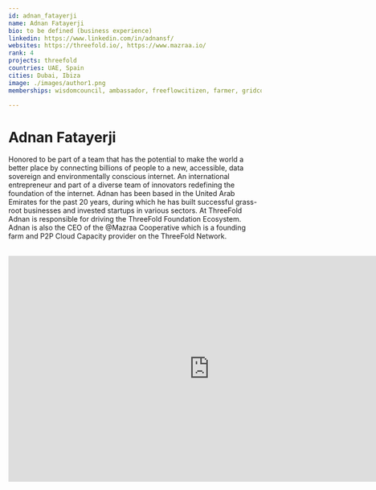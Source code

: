 ```yaml
---
id: adnan_fatayerji
name: Adnan Fatayerji
bio: to be defined (business experience)
linkedin: https://www.linkedin.com/in/adnansf/
websites: https://threefold.io/, https://www.mazraa.io/
rank: 4
projects: threefold
countries: UAE, Spain
cities: Dubai, Ibiza
image: ./images/author1.png
memberships: wisdomcouncil, ambassador, freeflowcitizen, farmer, gridcouncil

---
```


# Adnan Fatayerji

Honored to be part of a team that has the potential to make the world a better place by connecting billions of people to a new, accessible, data sovereign and environmentally conscious internet. An international entrepreneur and part of a diverse team of innovators redefining the foundation of the internet. Adnan has been based in the United Arab Emirates for the past 20 years, during which he has built successful grass-root businesses and invested startups in various sectors. At ThreeFold Adnan is responsible for driving the ThreeFold Foundation Ecosystem. Adnan is also the CEO of the @Mazraa Cooperative which is a founding farm and P2P Cloud Capacity provider on the ThreeFold Network.


<BR>

<iframe src="https://player.vimeo.com/video/413151305" width="800" height="450" frameborder="0" allow="autoplay; fullscreen" allowfullscreen></iframe>

<BR>



